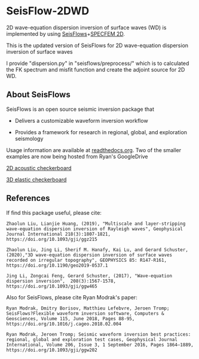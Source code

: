 SeisFlow-2DWD
=========

2D wave-equation dispersion inversion of surface waves (WD) is implemented by using [SeisFlows](https://github.com/rmodrak/seisflows)+[SPECFEM 2D](https://github.com/geodynamics/specfem2d).

This is the updated version of SeisFlows for 2D wave-equation dispersion inversion of surface waves

I provide "dispersion.py" in "seisflows/preprocess/" which is to calculated the FK spectrum and misfit function and create the adjoint source for 2D WD.






About SeisFlows
----------
SeisFlows is an open source seismic inversion package that

- Delivers a customizable waveform inversion workflow

- Provides a framework for research in regional, global, and exploration seismology

Usage information are available at [readthedocs.org](http://seisflows.readthedocs.org/en/latest/). Two of the smaller examples are now being hosted from Ryan's GoogleDrive

[2D acoustic checkerboard](https://drive.google.com/file/d/1ow3LTYEvNn55yGeIV56sqaW-wXC0MtYW/view)

[3D elastic checkerboard](https://drive.google.com/file/d/1fm1pg0QzGW721BHN2tD6lb9FWRLMl6_z/view) 


References
----------

If find this package useful, please cite:

`Zhaolun Liu, Lianjie Huang, (2019), "Multiscale and layer-stripping wave-equation dispersion inversion of Rayleigh waves", Geophysical Journal International 218(3):1807-1821, https://doi.org/10.1093/gji/ggz215`


`Zhaolun Liu, Jing Li, Sherif M. Hanafy, Kai Lu, and Gerard Schuster, (2020),"3D wave-equation dispersion inversion of surface waves recorded on irregular topography", GEOPHYSICS 85: R147-R161, https://doi.org/10.1190/geo2019-0537.1`

`Jing Li, Zongcai Feng, Gerard Schuster, (2017), "Wave-equation dispersion inversion",  208(3):1567-1578, https://doi.org/10.1093/gji/ggw465`

Also for SeisFlows, please cite Ryan Modrak's paper:

`Ryan Modrak, Dmitry Borisov, Matthieu Lefebvre, Jeroen Tromp; SeisFlows?Flexible waveform inversion software, Computers & Geosciences, Volume 115, June 2018, Pages 88-95, https://doi.org/10.1016/j.cageo.2018.02.004`

`Ryan Modrak, Jeroen Tromp; Seismic waveform inversion best practices: regional, global and exploration test cases, Geophysical Journal International, Volume 206, Issue 3, 1 September 2016, Pages 1864–1889, https://doi.org/10.1093/gji/ggw202`

